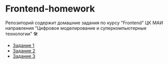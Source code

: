 # Frontend-homework

Репозиторий содержит домашние задания по курсу "Frontend" ЦК МАИ направления "Цифровое моделирование и суперкомпьютерные технологии" 🛠️

- [Задание 1](./task1/)
- [Задание 2](./task2/)
- [Задание 3](./task3/)
